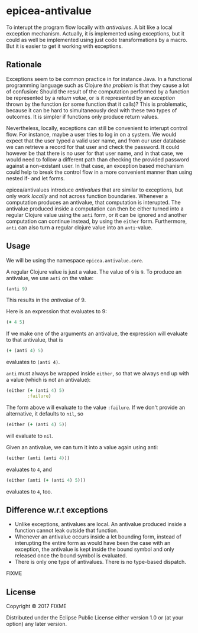 # epicea-antivalue

To interupt the program flow locally with *antivalues*. A bit like a local exception mechanism. 
Actually, it is implemented using exceptions, but it could as well be implemented using just
code transformations by a macro. But it is easier to get it working with exceptions.

## Rationale

Exceptions seem to be common practice in for instance Java. In a functional programming language such as Clojure *the problem* is that they cause a lot of confusion: Should the result of the computation performed by a function be represented by a *return value*, or is it represented by an *exception* thrown by the function (or some function that it calls)? This is problematic, because it can be hard to simultaneously deal with these two types of outcomes. It is simpler if functions only produce return values.

Nevertheless, locally, exceptions can still be convenient to interupt control flow. For instance, maybe a user tries to log in on a system. We would expect that the user typed a valid user name, and from our user database we can retrieve a record for that user and check the password. It could however be that there is no user for that user name, and in that case, we would need to follow a different path than checking the provided password against a non-existant user. In that case, an exception based mechanism could help to break the control flow in a more convenient manner than using nested if- and let forms.

epicea/antivalues introduce *antivalues* that are similar to exceptions, but only work *locally* and not across function boundaries. Whenever a computation produces an antivalue, that computation is interupted. The antivalue produced inside a computation can then be either turned into a regular Clojure value using the ```anti``` form, or it can be ignored and another computation can continue instead, by using the ```either``` form. Furthermore, ```anti``` can also turn a regular clojure value into an ```anti```-value.

## Usage
We will be using the namespace ```epicea.antivalue.core```.

A regular Clojure value is just a value. The value of ```9``` is ```9```. To produce an antivalue, we use ```anti``` on the value:
```clojure
(anti 9)
```
This results in the *antivalue* of 9.

Here is an expression that evaluates to 9:
```clojure
(+ 4 5)
```
If we make one of the arguments an antivalue, the expression will evaluate to that antivalue, that is
```clojure
(+ (anti 4) 5)
```
evaluates to ```(anti 4)```.

```anti``` must always be wrapped inside ```either```, so that we always end up with a value (which is not an antivalue):
```clojure
(either (+ (anti 4) 5)
        :failure)
```
The form above will evaluate to the value ```:failure```. If we don't provide an alternative, it defaults to ```nil```, so
```clojure
(either (+ (anti 4) 5))
```
will evaluate to ```nil```.

Given an antivalue, we can turn it into a value again using anti:
```clojure
(either (anti (anti 4)))
```
evaluates to ```4```, and 
```clojure
(either (anti (+ (anti 4) 5)))
```
evaluates to ```4```, too.
        





## Difference w.r.t exceptions

  * Unlike exceptions, antivalues are local. An antivalue produced inside a function cannot leak outside that function.
  * Whenever an antivalue occurs inside a let bounding form, instead of interupting the entire form as would have been the case with an exception, the antivalue is kept inside the bound symbol and only released once the bound symbol is evaluated.
  * There is only one type of antivalues. There is no type-based dispatch.

FIXME

## License

Copyright © 2017 FIXME

Distributed under the Eclipse Public License either version 1.0 or (at
your option) any later version.

